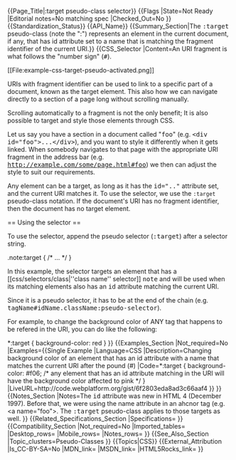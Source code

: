 {{Page_Title|:target pseudo-class selector}}
{{Flags
|State=Not Ready
|Editorial notes=No matching spec
|Checked_Out=No
}}
{{Standardization_Status}}
{{API_Name}}
{{Summary_Section|The <tt>:target</tt> pseudo-class (note the ":") represents an element in the current document, if any, that has id attribute set to a name that is matching the fragment identifier of the current URI.}}
{{CSS_Selector
|Content=An URI fragment is what follows the "number sign" (<tt>#</tt>).

[[File:example-css-target-pseudo-activated.png]]

URIs with fragment identifier can be used to link to a specific part of a document, known as the target element. This also how we can navigate directly to a section of a page long without scrolling manually.

Scrolling automatically to a fragment is not the only benefit; It is also possible to target and style those elements through CSS.

Let us say you have a section in a document called "<tt>foo</tt>" (e.g. <tt>&lt;div id="foo"&gt;...&lt;/div&gt;</tt>), and you want to style it differently when it gets linked. When somebody navigates to that page with the appropriate URI fragment in the address bar (e.g. <tt>http://example.com/some/page.html#foo</tt>) we then can adjust the style to suit our requirements.

Any element can be a target, as long as it has the <tt>id=".."</tt> attribute set, and the current URI matches it. To use the selector, we use the <code>:target</code> pseudo-class notation. If the document's URI has no fragment identifier, then the document has no target element.

== Using the selector ==

To use the selector, append the pseudo selector (<tt>:target</tt>) after a selector string.

<syntaxHighlight lang="css">
  .note:target { /* ... */ }
</syntaxHighlight>

In this example, the selector targets an element that has a [[css/selectors/class|''class name'' selector]] <tt>note</tt> and will be used when its matching elements also has an <tt>id</tt> attribute matching the current URI.

Since it is a pseudo selector, it has to be at the end of the chain (e.g. <tt>tagName#idName.className:pseudo-selector</tt>).

For example, to change the background color of ANY tag that happens to be refered in the URI, you can do like the following:

<syntaxHighlight lang="css">
*:target { background-color: red }
</syntaxHighlight>
}}
{{Examples_Section
|Not_required=No
|Examples={{Single Example
|Language=CSS
|Description=Changing background color of an element that has an id attribute with a name that matches the current URI after the pound (#)
|Code=*:target {
  background-color: #f06;
 /* any element that has an id attribute matching
    in the URI will have the background color
    affected to pink */
}
|LiveURL=http://code.webplatform.org/gist/6f2803eda8ad3c66aaf4
}}
}}
{{Notes_Section
|Notes=The <tt>id</tt> attribute was new in HTML 4 (December 1997). Before that, we were using the name attribute in an ahcnor tag (e.g. &lt;a name="foo"&gt;.  The <tt>:target</tt> pseudo-class applies to those targets as well.
}}
{{Related_Specifications_Section
|Specifications=
}}
{{Compatibility_Section
|Not_required=No
|Imported_tables=
|Desktop_rows=
|Mobile_rows=
|Notes_rows=
}}
{{See_Also_Section
|Topic_clusters=Pseudo-Classes
}}
{{Topics|CSS}}
{{External_Attribution
|Is_CC-BY-SA=No
|MDN_link=
|MSDN_link=
|HTML5Rocks_link=
}}